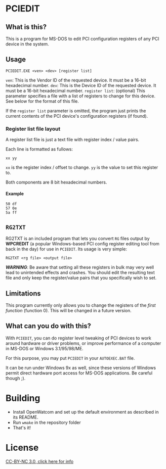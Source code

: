 # PCIEDIT

## What is this?

This is a program for MS-DOS to edit PCI configuration registers of any PCI device in the system.

## Usage

`PCIEDIT.EXE <ven> <dev> [register list]`

`ven`: This is the Vendor ID of the requested device. It must be a 16-bit hexadecimal number.
`dev`: This is the Device ID of the requested device. It must be a 16-bit hexadecimal number.
`register list`: (optional) This parameter specifies a file with a list of registers to change for this device. See below for the format of this file.

If the `register list` parameter is omitted, the program just prints the current contents of the PCI device's configuration registers (if found).

### Register list file layout

A register list file is just a text file with register index / value pairs.

Each line is formatted as fullows:

`xx yy`

`xx` is the register index / offset to change.
`yy` is the value to set this register to.

Both components are 8 bit hexadecimal numbers.

#### Example

```
50 df
57 0e
5a ff
```

## `RG2TXT`

RG2TXT is an included program that lets you convert `RG` files output by **WPCREDIT** (a popular Windows-based PCI config register editing tool from back in the day) for use in `PCIEDIT`. Its usage is very simple:

`RG2TXT <rg file> <output file>`

***WARNING***: Be aware that setting all these registers in bulk may very well lead to unintended effects and crashes. You should edit the resulting text file and only keep the register/value pairs that you specifically wish to set.

## Limitations

This program currently only allows you to change the registers of the *first function* (function 0). This will be changed in a future version.

## What can you do with this?

With `PCIEDIT`, you can do register level tweaking of PCI devices to work around hardware or driver problems, or improve performance of a computer in MS-DOS or Windows 3.1/95/98/ME.

For this purpose, you may put `PCIEDIT` in your `AUTOEXEC.BAT` file.

It can be run under Windows 9x as well, since these versions of Windows permit direct hardware port access for MS-DOS applications. Be careful though ;).

# Building

- Install OpenWatcom and set up the default environment as described in its README.
- Run `wmake` in the repository folder
- That's it!

# License

[CC-BY-NC 3.0, click here for info](https://creativecommons.org/licenses/by-nc/3.0)
